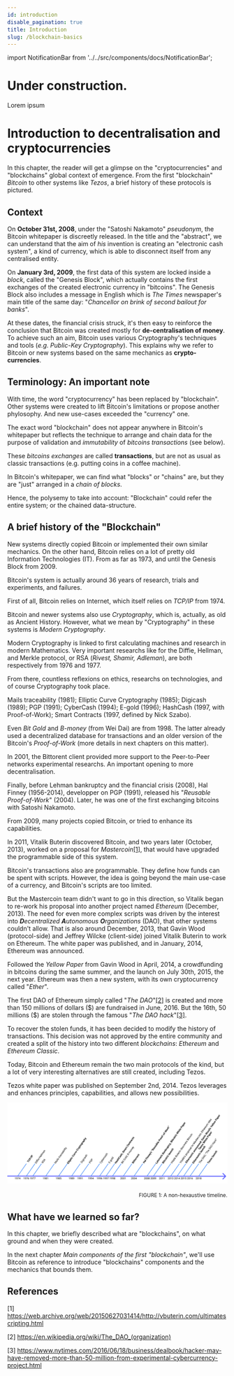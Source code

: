 ```yaml
---
id: introduction
disable_pagination: true
title: Introduction
slug: /blockchain-basics
---
```


import NotificationBar from '../../src/components/docs/NotificationBar';

<h1 className="p">Under construction.</h1>

<NotificationBar>
  <p>
    Lorem ipsum
  </p>
</NotificationBar>

# Introduction to decentralisation and cryptocurrencies

In this chapter, the reader will get a glimpse on the "cryptocurrencies" and "blockchains" global context of emergence. From the first "blockchain" _Bitcoin_ to other systems like _Tezos_, a brief history of these protocols is pictured.

## Context
On **October 31st, 2008**, under the "Satoshi Nakamoto" _pseudonym_, the Bitcoin whitepaper is discreetly released. In the title and the "abstract", we can understand that the aim of _his_ invention is creating an "electronic cash system", a kind of currency, which is able to disconnect itself from any centralised entity.

On **January 3rd, 2009**, the first data of this system are locked inside a _block_, called the "Genesis Block", which actually contains the first exchanges of the created electronic currency in "bitcoins". The Genesis Block also includes a message in English which is _The Times_ newspaper's main title of the same day:
"_Chancellor on brink of second bailout for banks_".

At these dates, the financial crisis struck, it's then easy to reinforce the conclusion that Bitcoin was created mostly for **de-centralisation of money**. To achieve such an aim, Bitcoin uses various Cryptography's techniques and tools (_e.g. Public-Key Cryptography_). This explains why we refer to Bitcoin or new systems based on the same mechanics as **crypto-currencies**.

## Terminology: An important note
With time, the word "cryptocurrency" has been replaced by "blockchain". Other systems were created to lift Bitcoin's limitations or propose another phylosophy. And new use-cases exceeded the "currency" one.

The exact word "blockchain" does not appear anywhere in Bitcoin's whitepaper but reflects the technique to arrange and chain data for the purpose of validation and _immutability_ of _bitcoins transactions_ (see below).

These _bitcoins exchanges_ are called **transactions**, but are not as usual as classic transactions (e.g. putting coins in a coffee machine).

In Bitcoin's whitepaper, we can find what "blocks" or "chains" are, but they are "just" arranged in a _chain of blocks_.

Hence, the polysemy to take into account: "Blockchain" could refer the entire system; or the chained data-structure.

## A brief history of the "Blockchain"
New systems directly copied Bitcoin or implemented their own similar mechanics. On the other hand, Bitcoin relies on a lot of pretty old Information Technologies (IT). From as far as 1973, and until the Genesis Block from 2009.

Bitcoin's system is actually around 36 years of research, trials and experiments, and failures.

First of all, Bitcoin relies on Internet, which itself relies on _TCP/IP_ from 1974.

Bitcoin and newer systems also use _Cryptography_, which is, actually, as old as Ancient History. However, what we mean by "Cryptography" in these systems is _Modern Cryptography_.

Modern Cryptography is linked to first calculating machines and research in modern Mathematics. Very important researchs like for the Diffie, Hellman, and Merkle protocol, or RSA (_Rivest, Shamir, Adleman_), are both respectively from 1976 and 1977.

From there, countless reflexions on ethics, researchs on technologies, and of course Cryptography took place.

Mails traceability (1981); Elliptic Curve Cryptography (1985); Digicash (1989); PGP (1991); CyberCash (1994); E-gold (1996); HashCash (1997, with Proof-of-Work); Smart Contracts (1997, defined by Nick Szabo).

Even _Bit Gold_ and _B-money_ (from Wei Dai) are from 1998. The latter already used a decentralized database for transactions and an older version of the Bitcoin's _Proof-of-Work_ (more details in next chapters on this matter).

In 2001, the Bittorent client provided more support to the Peer-to-Peer networks experimental researchs. An important opening to more decentralisation.

Finally, before Lehman bankruptcy and the financial crisis (2008), Hal Finney (1956-2014), developper on PGP (1991), released his "_Reusable Proof-of-Work_" (2004). Later, he was one of the first exchanging bitcoins with Satoshi Nakamoto.

From 2009, many projects copied Bitcoin, or tried to enhance its capabilities.

In 2011, Vitalik Buterin discovered Bitcoin, and two years later (October, 2013), worked on a proposal for _Mastercoin_[[1]](/blockchain-basics/introduction#references), that would have upgraded the programmable side of this system.

Bitcoin's transactions also are programmable. They define how funds can be spent with scripts. However, the idea is going beyond the main use-case of a currency, and Bitcoin's scripts are too limited.

But the Mastercoin team didn't want to go in this direction, so Vitalik began to re-work his proposal into another project named _Ethereum_ (December, 2013). The need for even more complex scripts was driven by the interest into _**D**ecentralized **A**utonomous **O**rganizations_ (DAO), that other systems couldn't allow. That is also around December, 2013, that Gavin Wood (protocol-side) and Jeffrey Wilcke (client-side) joined Vitalik Buterin to work on Ethereum. The white paper was published, and in January, 2014, Ethereum was announced.

Followed the _Yellow Paper_ from Gavin Wood in April, 2014, a crowdfunding in bitcoins during the same summer, and the launch on July 30th, 2015, the next year. Ethereum was then a new system, with its own cryptocurrency called "_Ether_".

The first DAO of Ethereum simply called "_The DAO_"[[2]](/blockchain-basics/introduction#references) is created and more than 150 millions of dollars (\$) are  fundraised in June, 2016. But the 16th, 50 millions (\$) are stolen through the famous "_The DAO hack_"[[3]](/blockchain-basics/introduction#references).

To recover the stolen funds, it has been decided to modify the history of transactions. This decision was not approved by the entire community and created a split of the history into two different _blockchains_: _Ethereum_ and _Ethereum Classic_.

Today, Bitcoin and Ethereum remain the two main protocols of the kind, but a lot of very interesting alternatives are still created, including Tezos.

Tezos white paper was published on September 2nd, 2014. Tezos leverages and enhances principles, capabilities, and allows new possibilities.

![A non-hexaustive timeline](../../static/img/../../docs/blockchain-basics/timeline.svg "A non-hexaustive timeline")

<div style="text-align: right"><small className="figure">FIGURE 1: A non-hexaustive timeline.</small></div>

## What have we learned so far?
In this chapter, we briefly described what are "blockchains", on what ground and when they were created.

In the next chapter _Main components of the first "blockchain"_, we'll use Bitcoin as reference to introduce "blockchains" components and the mechanics that bounds them.

## References
[1] https://web.archive.org/web/20150627031414/http://vbuterin.com/ultimatescripting.html

[2] https://en.wikipedia.org/wiki/The_DAO_(organization)

[3] https://www.nytimes.com/2016/06/18/business/dealbook/hacker-may-have-removed-more-than-50-million-from-experimental-cybercurrency-project.html